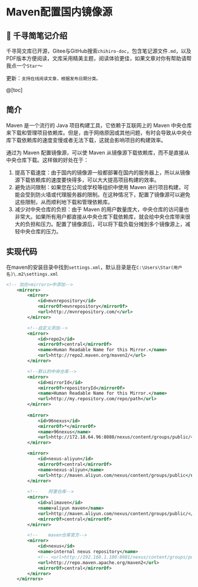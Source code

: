 # Maven配置国内镜像源

## 📔 千寻简笔记介绍

千寻简文库已开源，Gitee与GitHub搜索`chihiro-doc`，包含笔记源文件`.md`，以及PDF版本方便阅读，文库采用精美主题，阅读体验更佳，如果文章对你有帮助请帮我点一个`Star`～

更新：`支持在线阅读文章，根据发布日期分类。`

@[toc]

## 简介

Maven 是一个流行的 Java 项目构建工具，它依赖于互联网上的 Maven 中央仓库来下载和管理项目依赖库。但是，由于网络原因或其他问题，有时会导致从中央仓库下载依赖库的速度变慢或者无法下载，这就会影响项目的构建效率。

通过为 Maven 配置镜像源，可以使 Maven 从镜像源下载依赖库，而不是直接从中央仓库下载。这样做的好处在于：

1. 提高下载速度：由于国内的镜像源一般都部署在国内的服务器上，所以从镜像源下载依赖库的速度要快得多，可以大大提高项目构建的效率。
2. 避免访问限制：如果您在公司或学校等组织中使用 Maven 进行项目构建，可能会受到防火墙或代理服务器的限制。在这种情况下，配置了镜像源可以避免这些限制，从而顺利地下载和管理依赖库。
3. 减少对中央仓库的负担：由于 Maven 的用户数量庞大，中央仓库的访问量也非常大。如果所有用户都直接从中央仓库下载依赖库，就会给中央仓库带来很大的负担和压力。配置了镜像源后，可以将下载负载分摊到多个镜像源上，减轻中央仓库的压力。

## 实现代码

在maven的安装目录中找到`settings.xml`，默认目录是在`C:\Users\Star(用户名)\.m2\settings.xml`

```xml
<!-- 加在<mirrors>中添加-->
	<mirrors>
        <mirror>
            <id>mvnrepository</id>
            <mirrorOf>mvnrepository</mirrorOf>
            <url>http://mvnrepository.com/</url>
        </mirror>

        <!--自定义添加-->
        <mirror>
            <id>repo2</id>
            <mirrorOf>central</mirrorOf>
            <name>Human Readable Name for this Mirror.</name>
            <url>http://repo2.maven.org/maven2/</url>
        </mirror>

        <!--默认的中央仓库-->
        <mirror>
            <id>mirrorId</id>
            <mirrorOf>repositoryId</mirrorOf>
            <name>Human Readable Name for this Mirror.</name>
            <url>http://my.repository.com/repo/path</url>
        </mirror>
        
        <mirror>
            <id>96nexus</id>
            <mirrorOf>*</mirrorOf>
            <name>96nexus</name>
            <url>http://172.18.64.96:8080/nexus/content/groups/public/</url>
        </mirror>

        <mirror>
            <id>nexus-aliyun</id>
            <mirrorOf>central</mirrorOf>
            <name>nexus-aliyun</name>
            <url>http://maven.aliyun.com/nexus/content/groups/public</url>
        </mirror>
        
        <!--    阿里仓库-->
        <mirror>
            <id>alimaven</id>
            <name>aliyun maven</name>
            <url>http://maven.aliyun.com/nexus/content/groups/public/</url>
            <mirrorOf>central</mirrorOf>
        </mirror>

        <!--    maven仓库官方-->
        <mirror>
            <id>nexus</id>
            <name>internal nexus repository</name>
            <!-- <url>http://192.168.1.100:8081/nexus/content/groups/public/</url>-->
            <url>http://repo.maven.apache.org/maven2</url>
            <mirrorOf>central</mirrorOf>
        </mirror>
    </mirrors>
```

